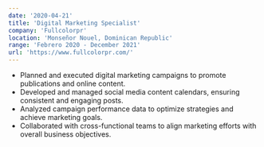 ```yaml
---
date: '2020-04-21'
title: 'Digital Marketing Specialist'
company: 'Fullcolorpr'
location: 'Monseñor Nouel, Dominican Republic'
range: 'Febrero 2020 - December 2021'
url: 'https://www.fullcolorpr.com/'
---
```


- Planned and executed digital marketing campaigns to promote publications and online content.
- Developed and managed social media content calendars, ensuring consistent and engaging posts.
- Analyzed campaign performance data to optimize strategies and achieve marketing goals.
- Collaborated with cross-functional teams to align marketing efforts with overall business objectives.
